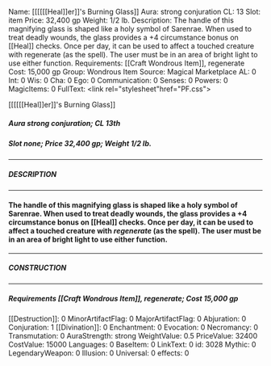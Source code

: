 Name: [[[[[[Heal]]er]]'s Burning Glass]]
Aura: strong conjuration
CL: 13
Slot: item
Price: 32,400 gp
Weight: 1/2 lb.
Description: The handle of this magnifying glass is shaped like a holy symbol of Sarenrae. When used to treat deadly wounds, the glass provides a +4 circumstance bonus on [[Heal]] checks. Once per day, it can be used to affect a touched creature with regenerate (as the spell). The user must be in an area of bright light to use either function.
Requirements: [[Craft Wondrous Item]], regenerate
Cost: 15,000 gp
Group: Wondrous Item
Source: Magical Marketplace
AL: 0
Int: 0
Wis: 0
Cha: 0
Ego: 0
Communication: 0
Senses: 0
Powers: 0
MagicItems: 0
FullText: <link rel="stylesheet"href="PF.css"><div class="heading"><p class="alignleft">[[[[[[Heal]]er]]'s Burning Glass]]</p><div style="clear: both;"></div></div><div><h5><b>Aura </b>strong conjuration; <b>CL </b>13th</h5><h5><b>Slot </b>none; <b>Price </b>32,400 gp; <b>Weight </b>1/2 lb.</h5></div><hr/><div><h5><b>DESCRIPTION</b></h5></div><hr/><div><h4><p>The handle of this magnifying glass is shaped like a holy symbol of Sarenrae. When used to treat deadly wounds, the glass provides a +4 circumstance bonus on [[Heal]] checks. Once per day, it can be used to affect a touched creature with <i>regenerate</i> (as the spell). The user must be in an area of bright light to use either function.</p></h4></div><hr/><div><h5><b>CONSTRUCTION</b></h5></div><hr/><div><h5><b>Requirements </b>[[Craft Wondrous Item]], <i>regenerate</i>; <b>Cost </b>15,000 gp</h5></div>
[[Destruction]]: 0
MinorArtifactFlag: 0
MajorArtifactFlag: 0
Abjuration: 0
Conjuration: 1
[[Divination]]: 0
Enchantment: 0
Evocation: 0
Necromancy: 0
Transmutation: 0
AuraStrength: strong
WeightValue: 0.5
PriceValue: 32400
CostValue: 15000
Languages: 0
BaseItem: 0
LinkText: 0
id: 3028
Mythic: 0
LegendaryWeapon: 0
Illusion: 0
Universal: 0
effects: 0
